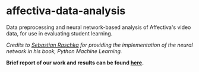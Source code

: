 # affectiva-data-analysis
Data preprocessing and neural network-based analysis of Affectiva's video data, for use in evaluating student learning.

*Credits to [Sebastian Raschka](https://github.com/rasbt/python-machine-learning-book/tree/master/code/ch12) for providing the implementation of the neural network in his book, Python Machine Learning.*


**Brief report of our work and results can be found [here](http://cs-people.bu.edu/gautam/cs585/p3/).**
